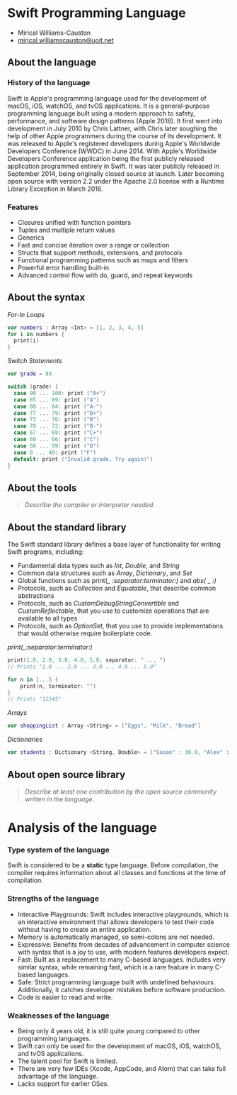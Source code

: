 # Swift Programming Language

- Mirical Williams-Causton
- mirical.williamscauston@uoit.net

## About the language

### History of the language
Swift is Apple's programming language used for the development of macOS, iOS, watchOS, and tvOS applications. It is a general-purpose programming language built using a modern approach to safety, performance, and software design patterns (Apple 2018). It first went into development in July 2010 by Chris Lattner, with Chris later soughing the help of other Apple programmers during the course of its development. It was released to Apple's registered developers during Apple's Worldwide Developers Conference (WWDC) in June 2014. With Apple's Worldwide Developers Conference application being the first publicly released application programmed entirely in Swift. It was later publicly released in September 2014, being originally closed source at launch. Later becoming open source with version 2.2 under the Apache 2.0 license with a Runtime Library Exception in March 2016.

### Features
- Closures unified with function pointers
- Tuples and multiple return values
- Generics
- Fast and concise iteration over a range or collection
- Structs that support methods, extensions, and protocols
- Functional programming patterns such as maps and filters
- Powerful error handling built-in
- Advanced control flow with do, guard, and repeat keywords

## About the syntax

*For-In Loops*
```swift
var numbers : Array <Int> = [1, 2, 3, 4, 5]
for i in numbers {
  print(i)
}
```
*Switch Statements*
```swift
var grade = 89

switch (grade) {
  case 90 ... 100: print ("A+")
  case 85 ... 89: print ("A")
  case 80 ... 84: print ("A-")
  case 77 ... 79: print ("B+")
  case 73 ... 76: print ("B")
  case 70 ... 72: print ("B-")
  case 67 ... 69: print ("C+")
  case 60 ... 66: print ("C")
  case 50 ... 59: print ("D")
  case 0 ... 49: print ("F")
  default: print ("Invalid grade. Try again!")
}
```

## About the tools

> _Describe the compiler or interpreter needed_.

## About the standard library
The Swift standard library defines a base layer of functionality for writing Swift programs, including:
- Fundamental data types such as _Int_, _Double_, and _String_
- Common data structures such as _Array_, _Dictionary_, and _Set_
- Global functions such as print(_ _:separator:terminator:)_ and _abs(_ _ _:)_
- Protocols, such as _Collection_ and _Equatable_, that describe common abstractions
- Protocols, such as _CustomDebugStringConvertible_ and _CustomReflectable_, that you use to customize operations that are available to all types
- Protocols, such as _OptionSet_, that you use to provide implementations that would otherwise require boilerplate code.

*print(_:separator:terminator:)*
```swift
print(1.0, 2.0, 3.0, 4.0, 5.0, separator: " ... ")
// Prints "1.0 ... 2.0 ... 3.0 ... 4.0 ... 5.0"

for n in 1...5 {
    print(n, terminator: "")
}
// Prints "12345"
```

*Arrays*
```swift
var shoppingList : Array <String> = ["Eggs", "Milk", "Bread"]
```

*Dictionaries*
```swift
var students : Dictionary <String, Double> = ["Susan" : 30.9, "Alex" : 60.6, "Kent" : 95.3]
```

## About open source library

> _Describe at least one contribution by the open source
community written in the language._

# Analysis of the language

### Type system of the language
Swift is considered to be a **static** type language. Before compilation, the compiler requires information about all classes and functions at the time of compilation.

### Strengths of the language
- Interactive Playgrounds: Swift includes interactive playgrounds, which is an interactive environment that allows developers to test their code without having to create an entire application.
- Memory is automatically managed, so semi-colons are not needed.
- Expressive: Benefits from decades of advancement in computer science with syntax that is a joy to use, with modern features developers expect.
- Fast: Built as a replacement to many C-based languages. Includes very similar syntax, while remaining fast, which is a rare feature in many C-based languages.
- Safe: Strict programming language built with undefined behaviours. Additionally, it catches developer mistakes before software production.
- Code is easier to read and write.

### Weaknesses of the language
- Being only 4 years old, it is still quite young compared to other programming languages.
- Swift can only be used for the development of macOS, iOS, watchOS, and tvOS applications.
- The talent pool for Swift is limited.
- There are very few IDEs (Xcode, AppCode, and Atom) that can take full advantage of the language.
- Lacks support for earlier OSes.
